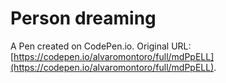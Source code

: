 # Person dreaming

A Pen created on CodePen.io. Original URL: [https://codepen.io/alvaromontoro/full/mdPpELL](https://codepen.io/alvaromontoro/full/mdPpELL).
